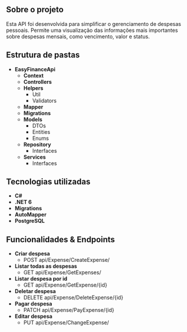 ## Sobre o projeto
Esta API foi desenvolvida para simplificar o gerenciamento de despesas pessoais. Permite uma visualização das informações mais importantes sobre despesas mensais, como vencimento, valor e status. 

## Estrutura de pastas

- **EasyFinanceApi**  
  - **Context**  
  - **Controllers**  
  - **Helpers**  
    - Util  
    - Validators  
  - **Mapper**  
  - **Migrations**  
  - **Models**  
    - DTOs  
    - Entities  
    - Enums  
  - **Repository**  
    - Interfaces  
  - **Services**  
    - Interfaces  

## Tecnologias utilizadas
- **C#**
- **.NET 6**
- **Migrations**
- **AutoMapper**
- **PostgreSQL**

## Funcionalidades & Endpoints
- **Criar despesa**
  - POST api/Expense/CreateExpense/
- **Listar todas as despesas**
  - GET api/Expense/GetExpenses/
- **Listar despesa por id**
  - GET api/Expense/GetExpense/{id}
- **Deletar despesa**
  - DELETE api/Expense/DeleteExpense/{id}
- **Pagar despesa**
  - PATCH api/Expense/PayExpense/{id}
- **Editar despesa**
  - PUT api/Expense/ChangeExpense/
